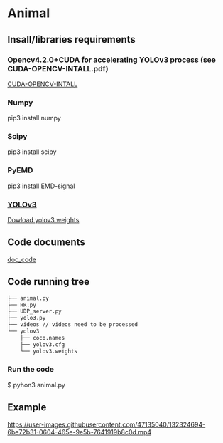 # Animal
## Insall/libraries requirements
### Opencv4.2.0+CUDA for accelerating YOLOv3 process (see CUDA-OPENCV-INTALL.pdf)
[CUDA-OPENCV-INTALL](https://danni203.github.io/animal.github.io/CUDA-OPENCV-INTALL.pdf)
### Numpy
pip3 install numpy
### Scipy
pip3 install scipy
### PyEMD
pip3 install EMD-signal
### [YOLOv3](https://github.com/pjreddie/darknet)
[Dowload yolov3 weights](https://pjreddie.com/media/files/yolov3.weights)
## Code documents
[doc_code](https://danni203.github.io/animal.github.io/doc/animal.html)
## Code running tree

```bash
├── animal.py 
├── HR.py
├── UDP_server.py
├── yolo3.py
├── videos // videos need to be processed
└── yolov3
    ├── coco.names
    ├── yolov3.cfg
    └── yolov3.weights
```
### Run the code
$ pyhon3 animal.py
## Example


https://user-images.githubusercontent.com/47135040/132324694-6be72b31-0604-465e-9e5b-7641919b8c0d.mp4



